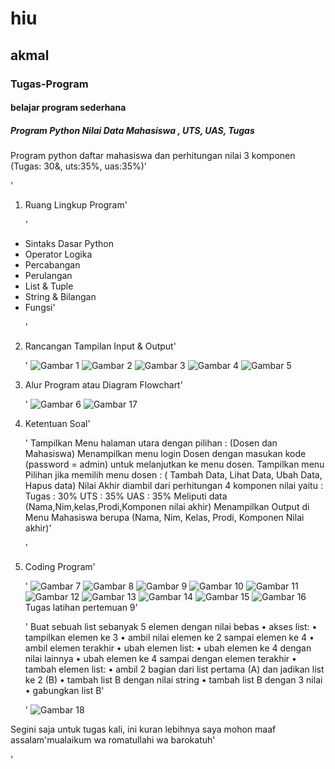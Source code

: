 # hiu
## akmal
### Tugas-Program
#### belajar program sederhana
##### Program Python Nilai Data Mahasiswa , UTS, UAS, Tugas

Program python daftar mahasiswa dan perhitungan nilai 3 komponen (Tugas: 30&, uts:35%, uas:35%)'<p>'

1. Ruang Lingkup Program'<p>'
- Sintaks Dasar Python
- Operator Logika
- Percabangan
- Perulangan
- List & Tuple
- String & Bilangan
- Fungsi'<p>'
2. Rancangan Tampilan Input & Output'<p>'
![Gambar 1](screenshoot/s1.JPG)
![Gambar 2](screenshoot/s2.JPG)
![Gambar 3](screenshoot/s3.JPG)
![Gambar 4](screenshoot/s4.JPG)
![Gambar 5](screenshoot/s5.JPG)
3. Alur Program atau Diagram Flowchart'<p>'
![Gambar 6](screenshoot/s6.JPG)
![Gambar 17](screenshoot/s17.JPG)
4. Ketentuan Soal'<p>'
Tampilkan Menu halaman utara dengan pilihan : (Dosen dan Mahasiswa)
Menampilkan menu login Dosen dengan masukan kode (password = admin) untuk melanjutkan ke menu dosen.
Tampilkan menu Pilihan jika memilih menu dosen : ( Tambah Data, Lihat Data, Ubah Data, Hapus data)
Nilai Akhir diambil dari perhitungan 4 komponen nilai yaitu :         
Tugas          : 30%
UTS            : 35%
UAS            : 35%
Meliputi data (Nama,Nim,kelas,Prodi,Komponen nilai akhir)
Menampilkan Output di Menu Mahasiswa berupa (Nama, Nim, Kelas, Prodi, Komponen Nilai akhir)'<p>'
5. Coding Program'<p>'
![Gambar 7](screenshoot/s7.JPG)
![Gambar 8](screenshoot/s8.JPG)
![Gambar 9](screenshoot/s9.JPG)
![Gambar 10](screenshoot/s10.JPG)
![Gambar 11](screenshoot/s11.JPG)
![Gambar 12](screenshoot/s12.JPG)
![Gambar 13](screenshoot/s13.JPG)
![Gambar 14](screenshoot/s14.JPG)
![Gambar 15](screenshoot/s15.JPG)
![Gambar 16](screenshoot/s16.JPG)
Tugas latihan pertemuan 9'<p>'
Buat sebuah list sebanyak 5 elemen dengan nilai bebas
• akses list:
• tampilkan elemen ke 3
• ambil nilai elemen ke 2 sampai elemen ke 4
• ambil elemen terakhir
• ubah elemen list:
• ubah elemen ke 4 dengan nilai lainnya
• ubah elemen ke 4 sampai dengan elemen terakhir
• tambah elemen list:
• ambil 2 bagian dari list pertama (A) dan jadikan list ke 2 (B)
• tambah list B dengan nilai string
• tambah list B dengan 3 nilai
• gabungkan list B'<p>'
![Gambar 18](screenshoot/s18.JPG)

Segini saja untuk tugas kali, ini kuran lebihnya saya mohon maaf assalam'mualaikum wa romatullahi wa barokatuh'<p>'